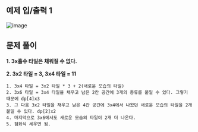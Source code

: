 예제 입/출력 1
-----------------
![image](https://user-images.githubusercontent.com/64742982/160730753-c1142f53-58eb-4763-8454-0d84b1529c32.png)

문제 풀이
-----------------

**1. 3x홀수 타일은 채워질 수 없다.**

**2. 3x2 타일 = 3, 3x4 타일 = 11** 
  
    1. 3x4 타일 = 3x2 타일 * 3 + 2(새로운 모습의 타일) 
    2. 3x6 타일 = 3x4 타일을 채우고 남은 2칸 공간에 3개의 종류를 붙일 수 있다. 그렇기 때문에 dp[4]x3 
    3. 그 다음 3x2 타일을 채우고 남은 4칸 공간에 3x4에서 나왔던 새로운 모습의 타일을 2개 붙일 수 있다. dp[2]x2
    4. 마지막으로 3x6에서도 새로운 모습의 타일이 2개 더 나온다. 
    5. 점화식 세우면 됨.

